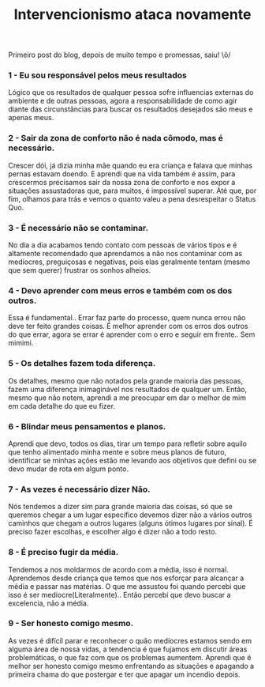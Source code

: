 ﻿---
layout: post
title: Intervencionismo ataca novamente
---

<div class="message">Primeiro post do blog, depois de muito tempo e promessas, saiu! \õ/</div>


### 1 - Eu sou responsável pelos meus resultados

Lógico que os resultados de qualquer pessoa sofre influencias externas do ambiente e de outras pessoas, agora a responsabilidade de como agir diante das circunstâncias para buscar os resultados desejados são meus e apenas meus.

### 2 - Sair da zona de conforto não é nada cômodo, mas é necessário.

Crescer dói, já dizia minha mãe quando eu era criança e falava que minhas pernas estavam doendo. E aprendi que na vida também é assim, para crescermos precisamos sair da nossa zona de conforto e nos expor a situações assustadoras que, para muitos, é impossível superar. Até que, por fim, olhamos para trás e vemos o quanto valeu a pena desrespeitar o Status Quo.

### 3 - É necessário não se contaminar.

No dia a dia acabamos tendo contato com pessoas de vários tipos e é altamente recomendado que aprendamos a não nos contaminar com as medíocres, preguiçosas e negativas, pois elas geralmente tentam (mesmo que sem querer) frustrar os sonhos alheios.

### 4 - Devo aprender com meus erros e também com os dos outros.

Essa é fundamental.. Errar faz parte do processo, quem nunca errou não deve ter feito grandes coisas. É melhor aprender com os erros dos outros do que errar, agora se errar é aprender com o erro e seguir em frente.. Sem mimimi.

### 5 - Os detalhes fazem toda diferença.

Os detalhes, mesmo que não notados pela grande maioria das pessoas, fazem uma diferença inimaginável nos resultados de qualquer um. Então, mesmo que não notem, aprendi a me preocupar em dar o melhor de mim em cada detalhe do que eu fizer.

### 6 - Blindar meus pensamentos e planos.

Aprendi que devo, todos os dias, tirar um tempo para refletir sobre aquilo que tenho alimentado minha mente e sobre meus planos de futuro, identificar se minhas ações estão me levando aos objetivos que defini ou se devo mudar de rota em algum ponto.

### 7 - As vezes é necessário dizer Não.

Nós tendemos a dizer sim para grande maioria das coisas, só que se queremos chegar a um lugar específico devemos dizer não a vários outros caminhos que chegam a outros lugares (alguns ótimos lugares por sinal). É preciso fazer escolhas, e escolher algo é dizer não a todo resto.

### 8 - É preciso fugir da média.

Tendemos a nos moldarmos de acordo com a média, isso é normal. Aprendemos desde criança que temos que nos esforçar para alcançar a média e passar nas matérias. O que me assustou foi quando percebi que isso é ser medíocre(Literalmente).. Então percebi que devo buscar a excelencia, não a média.

### 9 - Ser honesto comigo mesmo.

As vezes é difícil parar e reconhecer o quão medíocres estamos sendo em alguma área de nossa vidas, a tendencia é que fujamos em discutir áreas problemáticas, o que faz com que os problemas aumentem. Aprendi que é melhor ser honesto comigo mesmo enfrentando as situações e apagando a primeira chama do que postergar e ter que apagar um incendio depois.